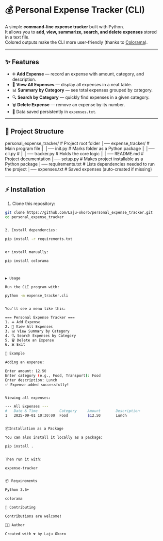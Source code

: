 # 💰 Personal Expense Tracker (CLI)

A simple **command-line expense tracker** built with Python.  
It allows you to **add, view, summarize, search, and delete expenses** stored in a text file.  
Colored outputs make the CLI more user-friendly (thanks to [Colorama](https://pypi.org/project/colorama/)).

---

## ✨ Features

- ➕ **Add Expense** — record an expense with amount, category, and description.  
- 📜 **View All Expenses** — display all expenses in a neat table.  
- 📊 **Summary by Category** — see total expenses grouped by category.  
- 🔍 **Search by Category** — quickly find expenses in a given category.  
- 🗑️ **Delete Expense** — remove an expense by its number.  
- 💾 Data saved persistently in `expenses.txt`.

---

## 📂 Project Structure

personal_expense_tracker/ # Project root folder
│── expense_tracker/ # Main program file
│ │── init.py # Marks folder as a Python package
│ │── cli.py # 
│ │── tracker.py # Holds the core logic
│
│── README.md # Project documentation
│── setup.py # Makes project installable as a Python package
│── requirements.txt # Lists dependencies needed to run the project
│── expenses.txt # Saved expenses (auto-created if missing)


---


## ⚡ Installation

1. Clone this repository:

```bash
git clone https://github.com/Laju-okoro/personal_expense_tracker.git
cd personal_expense_tracker


2. Install dependencies:

pip install -r requirements.txt


or install manually:

pip install colorama



▶️ Usage

Run the CLI program with:

python -m expense_tracker.cli


You’ll see a menu like this:

=== Personal Expense Tracker ===
1. ➕ Add Expense
2. 📜 View All Expenses
3. 📊 View Summary by Category
4. 🔍 Search Expenses by Category
5. 🗑️ Delete an Expense
6. ❌ Exit

📝 Example

Adding an expense:

Enter amount: 12.50
Enter category (e.g., Food, Transport): Food
Enter description: Lunch
✅ Expense added successfully!


Viewing all expenses:

--- All Expenses ---
#   Date & Time          Category     Amount       Description
1   2025-09-01 10:30:00  Food         $12.50       Lunch


📦Installation as a Package

You can also install it locally as a package:

pip install .


Then run it with:

expense-tracker


📦 Requirements

Python 3.6+

colorama

🤝 Contributing

Contributions are welcome!

👩‍💻 Author

Created with ❤️ by Laju Okoro